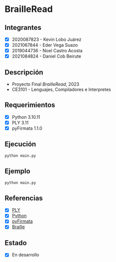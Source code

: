 # BrailleRead

## Integrantes
- [x] 2020087823 - Kevin Lobo Juárez
- [x] 2021067844 - Eder Vega Suazo
- [x] 2019044736 - Noel Castro Acosta
- [x] 2021084824 - Daniel Cob Beirute

## Descripción
- Proyecto Final *BrailleRead*, 2023
- CE3101 - Lenguajes, Compiladores e Interpretes


## Requerimientos
- [x] Python 3.10.11
- [x] PLY 3.11
- [x] pyFirmata 1.1.0

## Ejecución
```bash
python main.py
```

## Ejemplo
```bash
python main.py
```

## Referencias
- [x] [PLY](https://www.dabeaz.com/ply/ply.html)
- [x] [Python](https://docs.python.org/3/)
- [x] [pyFirmata](https://pyfirmata.readthedocs.io/en/latest/)
- [x] [Braille](http://sid.usal.es/idocs/F8/FDO12069/signografiabasica.pdf)

## Estado
- [x] En desarrollo
